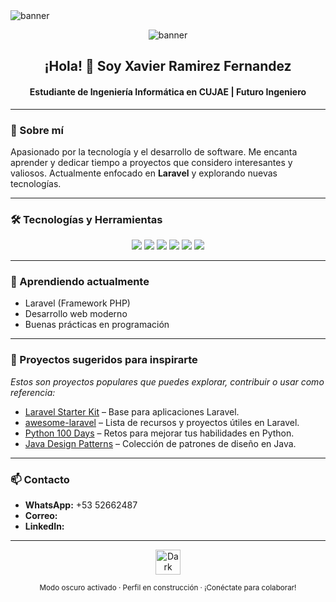 <img src="https://capsule-render.vercel.app/api?type=dark&color=auto&height=180&section=header&text=DarkBlade366%20%7C%20Xavier%20Ramirez%20Fernandez&fontSize=35&fontAlign=50&fontColor=fff" alt="banner" />
<p align="center">
  <img src="https://capsule-render.vercel.app/api?type=dark&color=auto&height=180&section=header&text=DarkBlade366%20%7C%20Xavier%20Ramirez%20Fernandez&fontSize=35&fontAlign=50&fontColor=fff" alt="banner" />
</p>

<h2 align="center">¡Hola! 👋 Soy Xavier Ramirez Fernandez</h2>
<h4 align="center">Estudiante de Ingeniería Informática en CUJAE | Futuro Ingeniero</h4>

---

### 🚀 Sobre mí

Apasionado por la tecnología y el desarrollo de software. Me encanta aprender y dedicar tiempo a proyectos que considero interesantes y valiosos. Actualmente enfocado en **Laravel** y explorando nuevas tecnologías.

---

### 🛠️ Tecnologías y Herramientas

<div align="center">
  <img src="https://img.shields.io/badge/HTML5-E34F26?style=for-the-badge&logo=html5&logoColor=white" />
  <img src="https://img.shields.io/badge/Java-007396?style=for-the-badge&logo=java&logoColor=white" />
  <img src="https://img.shields.io/badge/JavaScript-F7DF1E?style=for-the-badge&logo=javascript&logoColor=black" />
  <img src="https://img.shields.io/badge/Python-3776AB?style=for-the-badge&logo=python&logoColor=white" />
  <img src="https://img.shields.io/badge/PHP-777BB4?style=for-the-badge&logo=php&logoColor=white" />
  <img src="https://img.shields.io/badge/Laravel-FF2D20?style=for-the-badge&logo=laravel&logoColor=white" />
</div>

---

### 🌱 Aprendiendo actualmente

- Laravel (Framework PHP)
- Desarrollo web moderno
- Buenas prácticas en programación

---

### 📁 Proyectos sugeridos para inspirarte

*Estos son proyectos populares que puedes explorar, contribuir o usar como referencia:*

- [Laravel Starter Kit](https://github.com/laravel/laravel) – Base para aplicaciones Laravel.
- [awesome-laravel](https://github.com/chiraggude/awesome-laravel) – Lista de recursos y proyectos útiles en Laravel.
- [Python 100 Days](https://github.com/jackfrued/Python-100-Days) – Retos para mejorar tus habilidades en Python.
- [Java Design Patterns](https://github.com/iluwatar/java-design-patterns) – Colección de patrones de diseño en Java.

---

### 📫 Contacto

- **WhatsApp:** +53 52662487
- **Correo:** <!-- Agrega tu email si lo deseas -->
- **LinkedIn:** <!-- Agrega tu perfil si lo tienes -->

---

<p align="center">
  <img src="https://raw.githubusercontent.com/DarkBlade366/DarkBlade366/main/profile-dark.svg" alt="Dark Mode" height="40"/>
</p>

<div align="center">
  <sub>Modo oscuro activado · Perfil en construcción · ¡Conéctate para colaborar!</sub>
</div>
